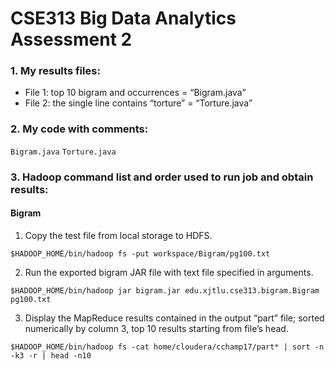 # CSE313 Big Data Analytics Assessment 2

### 1. My results files:

- File 1: top 10 bigram and occurrences = “Bigram.java”
- File 2: the single line contains “torture” = “Torture.java”

### 2. My code with comments:

```Bigram.java```
```Torture.java```

### 3. Hadoop command list and order used to run job and obtain results:

#### Bigram

1. Copy the test file from local storage to HDFS.

```$HADOOP_HOME/bin/hadoop fs -put workspace/Bigram/pg100.txt```

2. Run the exported bigram JAR file with text file specified in arguments.

```$HADOOP_HOME/bin/hadoop jar bigram.jar edu.xjtlu.cse313.bigram.Bigram pg100.txt```

3. Display the MapReduce results contained in the output “part” file; sorted numerically by column 3, top 10 results starting from file’s head.

```$HADOOP_HOME/bin/hadoop fs -cat home/cloudera/cchamp17/part* | sort -n -k3 -r | head -n10```

